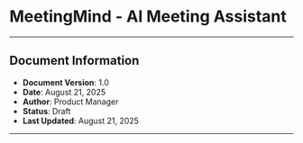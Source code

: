 # MeetingMind - AI Meeting Assistant

---

## Document Information
- **Document Version**: 1.0
- **Date**: August 21, 2025
- **Author**: Product Manager
- **Status**: Draft
- **Last Updated**: August 21, 2025

---

